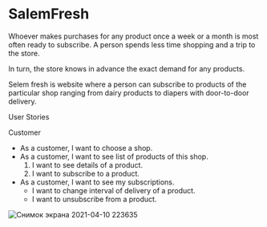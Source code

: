 # SalemFresh

Whoever makes purchases for any product once a week or a month is most often ready to subscribe. A person spends less time shopping and a trip to the store.

In turn, the store knows in advance the exact demand for any products.

Selem fresh is website where a person can subscribe to products of the particular shop ranging from dairy products to diapers with door-to-door delivery.


User Stories

Customer
- As a customer, I want to choose a shop.
- As a customer, I want to see list of products of this shop.
   1. I want to see details of a product.
   2. I want to subscribe to a product.
- As a customer, I want to see my subscriptions.
   - I want to change interval of delivery of a product.
   - I want to unsubscribe from a product.


![Снимок экрана 2021-04-10 223635](https://user-images.githubusercontent.com/45491587/114277489-3eb2da00-9a4d-11eb-920f-9716bb422af7.png)
